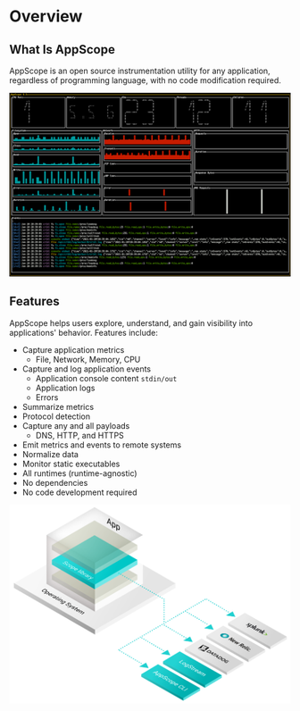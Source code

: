 # Overview

## What Is AppScope

AppScope is an open source instrumentation utility for any application, regardless of programming language, with no code modification required.

![AppScope in-terminal monitoring](./images/AppScope-GUI-screenshot.png)

## Features

AppScope helps users explore, understand, and gain visibility into applications' behavior. Features include:

*   Capture application metrics 
    *   File, Network, Memory, CPU
*   Capture and log application events
    *   Application console content `stdin/out`
    *   Application logs 
    *   Errors 
*   Summarize metrics 
*   Protocol detection 
*   Capture any and all payloads
    *   DNS, HTTP, and HTTPS
*   Emit metrics and events to remote systems
*   Normalize data
*   Monitor static executables
*   All runtimes (runtime-agnostic)
*   No dependencies
*   No code development required

![AppScope emitting metrics/events to remote systems](./images/AppScope_iso.png)

